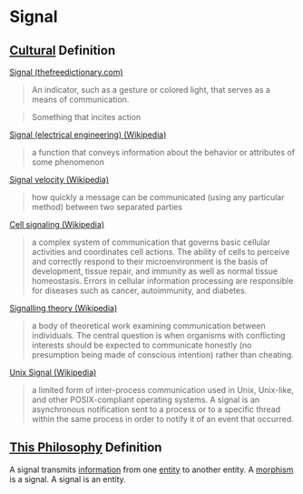 # Signal

## [Cultural](./culture.md) Definition

<a href="http://www.thefreedictionary.com/signal" target="_blank">Signal (thefreedictionary.com)</a>

> An indicator, such as a gesture or colored light, that serves as a means of communication.

> Something that incites action

<a href="https://en.wikipedia.org/wiki/Signal_(electrical_engineering)" target="_blank">Signal (electrical engineering) (Wikipedia)</a>

> a function that conveys information about the behavior or attributes of some phenomenon

<a href="https://en.wikipedia.org/wiki/Signal_velocity" target="_blank">Signal velocity (Wikipedia)</a>

> how quickly a message can be communicated (using any particular method) between two separated parties

<a href="https://en.wikipedia.org/wiki/Cell_signaling" target="_blank">Cell signaling (Wikipedia)</a>

> a complex system of communication that governs basic cellular activities and coordinates cell actions. The ability of cells to perceive and correctly respond to their microenvironment is the basis of development, tissue repair, and immunity as well as normal tissue homeostasis. Errors in cellular information processing are responsible for diseases such as cancer, autoimmunity, and diabetes.

<a href="https://en.wikipedia.org/wiki/Signalling_theory" target="_blank">Signalling theory (Wikipedia)</a>

> a body of theoretical work examining communication between individuals. The central question is when organisms with conflicting interests should be expected to communicate honestly (no presumption being made of conscious intention) rather than cheating.

<a href="https://en.wikipedia.org/wiki/Unix_signal" target="_blank">Unix Signal (Wikipedia)</a>

> a limited form of inter-process communication used in Unix, Unix-like, and other POSIX-compliant operating systems. A signal is an asynchronous notification sent to a process or to a specific thread within the same process in order to notify it of an event that occurred.

## [This Philosophy](./this-philosophy.md) Definition

A signal transmits [information](./information.md) from one [entity](./entity.md) to another entity. A [morphism](./category-theory.md) is a signal. A signal is an entity.
